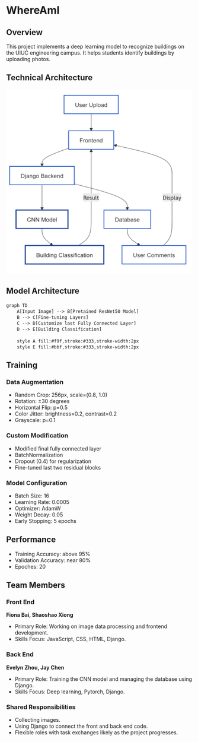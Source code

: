 # WhereAmI
## Overview

This project implements a deep learning model to recognize buildings on the UIUC engineering campus. It helps students identify buildings by uploading photos.

## Technical Architecture
<div style="text-align: center;">
    <img src="project-arch.png" alt="Alt text" width="500" height="500">
</div>


## Model Architecture

```mermaid
graph TD
    A[Input Image] --> B[Pretained ResNet50 Model]
    B --> C[Fine-tuning Layers]
    C --> D[Customize last Fully Connected Layer]
    D --> E[Building Classification]
    
    style A fill:#f9f,stroke:#333,stroke-width:2px
    style E fill:#bbf,stroke:#333,stroke-width:2px
```
## Training
### Data Augmentation
- Random Crop: 256px, scale=(0.8, 1.0)
- Rotation: ±30 degrees
- Horizontal Flip: p=0.5
- Color Jitter: brightness=0.2, contrast=0.2
- Grayscale: p=0.1

### Custom Modification
- Modified final fully connected layer
- BatchNormalization
- Dropout (0.4) for regularization
- Fine-tuned last two residual blocks

### Model Configuration
- Batch Size: 16
- Learning Rate: 0.0005
- Optimizer: AdamW
- Weight Decay: 0.05
- Early Stopping: 5 epochs

## Performance
- Training Accuracy: above 95%
- Validation Accuracy: near 80%
- Epoches: 20

## Team Members
### Front End
**Fiona Bai, Shaoshao Xiong**  
- Primary Role: Working on image data processing and frontend development.  
- Skills Focus: JavaScript, CSS, HTML, Django.

### Back End
**Evelyn Zhou, Jay Chen**  
- Primary Role: Training the CNN model and managing the database using Django.
- Skills Focus: Deep learning, Pytorch, Django.

### Shared Responsibilities
- Collecting images.  
- Using Django to connect the front and back end code.  
- Flexible roles with task exchanges likely as the project progresses.




